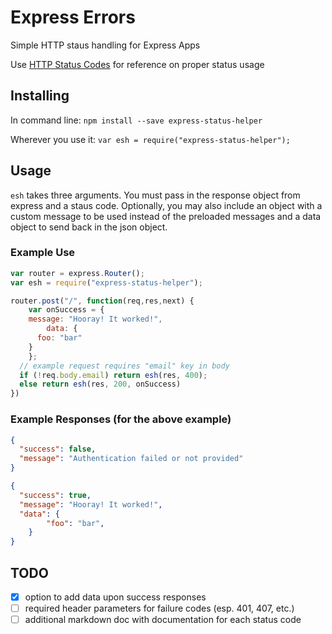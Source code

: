 # Express Errors
Simple HTTP staus handling for Express Apps

Use [HTTP Status Codes](https://httpstatuses.com/) for reference on proper status usage

## Installing

In command line: `npm install --save express-status-helper` 

Wherever you use it: `var esh = require("express-status-helper");`

## Usage

`esh` takes three arguments. You must pass in the response object from express and a staus code. Optionally, you may also include an object with a custom message to be used instead of the preloaded messages and a data object to send back in the json object.

### Example Use
```javascript
var router = express.Router();
var esh = require("express-status-helper");

router.post("/", function(req,res,next) {
	var onSuccess = {
    message: "Hooray! It worked!",
		data: {
      foo: "bar"
    }
	};
  // example request requires "email" key in body
  if (!req.body.email) return esh(res, 400); 
  else return esh(res, 200, onSuccess)
})
```

### Example Responses (for the above example)
```json
{
  "success": false,
  "message": "Authentication failed or not provided"
}
```

```json
{
  "success": true,
  "message": "Hooray! It worked!",
  "data": {
		"foo": "bar",
	}
}
```
## TODO
- [x] option to add data upon success responses
- [ ] required header parameters for failure codes (esp. 401, 407, etc.)
- [ ] additional markdown doc with documentation for each status code
